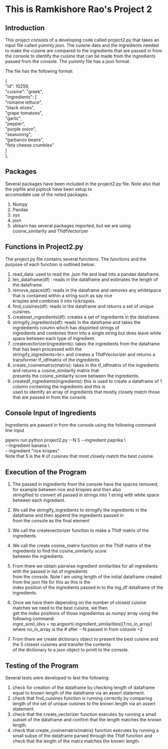 # This is Ramkishore Rao's Project 2

## Introduction

This project consists of a developing code called project2.py that takes an input file called yummly.json.  The cuisine data and the ingredients needed to make the cuisine are compared to the ingredients that are passed in from the console to identify the cuisine that can be made from the ingredients passed from the console. The yummly file has a json format.

The file has the following format:

{ <br>
    "id": 10259, <br>
    "cuisine": "greek", <br>
    "ingredients": [ <br>
      "romaine lettuce", <br>
      "black olives", <br>
      "grape tomatoes", <br>
      "garlic", <br>
      "pepper", <br>
      "purple onion", <br>
      "seasoning", <br>
      "garbanzo beans", <br>
      "feta cheese crumbles" <br>
    ] <br>
  }, <br>

## Packages

Several packages have been included in the project2.py file.  Note also that the pipfile and piplock have been setup to <br>accomodate use of the noted packages. <br>
1) Numpy <br>
2) Pandas <br>
3) sys <br>
4) json <br>
5) sklearn has several packages imported, but we are using cosine_similarity and TfidfVectorizer

## Functions in Project2.py

The project.py file contains several functions.  The functions and the purpose of each function is outlined below: <br>

1) read_data:  used to read the .json file and load into a pandas dataframe. <br>
2) len_dataframe(df) : reads in the dataframe and estimates the length of the dataframe. <br>
3) remove_space(df): reads in the dataframe and removes any whitespace that is contained within a string such as say rice <br> krispies and combines it into rickrispies. <br>
4) find_cuisines(df): reads in the dataframe and returns a set of unique cuisines. <br>
5) createset_ingredients(df): creates a set of ingredients in the dataframe. <br>
6) stringify_ingredients(df): reads in the dataframe and takes the ingrdedients column which has disjointed strings of <br>ingredients and combines them into a single string but does leave white space between each type of ingredient. <br>
7) createvectorizer(ingredients): takes the ingredients from the dataframe that has been processed with the  <br>stringify_ingredients>br> and creates a TfidfVectorizer and returns a transformer tf_idfmatrix of the ingredients.<br>
8) create_cosinematrix(matrix):  takes in the tf_idfmatrix of the ingredients and returns a cosine_similarity matrix that <br>presents the cosine_similarity score between the ingredients. <br>
9) createdf_ingredients(ingredients):  this is used to create a dataframe of 1 column containing the ingredients and this is <br>used to identify an array of ingredients that mostly closely match those that are passed in from the console. <br>


    

## Console Input of Ingredients

Ingredients are passed in from the console using the following command line input <br>

pipenv run python project2.py --N 5 --ingredient paprika \ <br>
                                    --ingredient banana \ <br>
                                    --ingredient "rice krispes"<br>
Note that 5 is the # of cuisines that most closely match the best cuisine.<br>
                                    

## Execution of the Program

1) The passed in ingredients from the console have the spaces removed, for example between rice and krispies and then also <br>
stringified to convert all passed in strings into 1 string with white space between each ingredient. <br>

2) We call the stringify_ingredients to stringify the ingredients in the dataframe and then append the ingredients passed in <br> from the console as the final element <br>

3) We call the createvectorizer function to make a Tfidf matrix of the ingredients.<br>

4) We call the create cosine_matrix function on the Tfidf matrix of the ingredients to find the cosine_similarity score <br>
between the ingredients.<br>

5) From there we obtain pairwise ingredient similarities for all ingredients with the passed in list of ingredients <br>
from the console.  Note I am using length of the initial dataframe created from the json file for this as this is the <br>
index position of the ingredients passed in to the ing_df dataframe of the ingredients. <br> 

6) Once we have them depending on the number of closest cuisine matches we need to the best cuisine, we then <br>
  get the index positions of those ingredientss as numpy array using the following command:<br>
   ingre_simil_idxs = np.argsort(-ingredient_similarities)[1:no_in_array]     <br>
where no_in_array is the # after --N passed in from console +2 <br>

7) From there we create dictionary object to present the best cuisine and the 5 closest cuisines and transfer the contents <br>
of the dictionary to a json object to printt to the console. <br>

## Testing of the Program

Several tests were developed to test the following: <br>
    
1) check for creation of the dataframe by checking length of dataframe equal to known length of the dataframe via an   assert statement. 
2) check that find_cuisines function is running correctly by comparing length of the set of unique cuisines to the known length via an assert statement. <br>
3) check that the create_vectorizer function executes by running a small subset of the dataframe and confirm that the length matches the known length. <br>
4) check that create_cosinematrix(matrix) function executes by running a small subse of the dataframe parsed through the Tfidf function and check that the length of the matrx matches the known length. <br>
    
    


```python

```


```python

```
